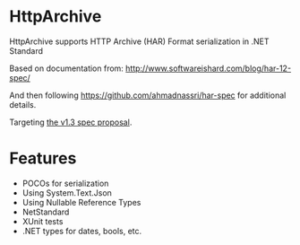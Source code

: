HttpArchive
================

HttpArchive supports HTTP Archive (HAR) Format serialization in .NET Standard

Based on documentation from:
http://www.softwareishard.com/blog/har-12-spec/

And then following https://github.com/ahmadnassri/har-spec for additional details.

Targeting [the v1.3 spec proposal](https://github.com/ahmadnassri/har-spec/blob/master/versions/1.3.md#http-archive-har-v13-proposal).

Features
========

- POCOs for serialization
- Using System.Text.Json
- Using Nullable Reference Types
- NetStandard
- XUnit tests
- .NET types for dates, bools, etc.
